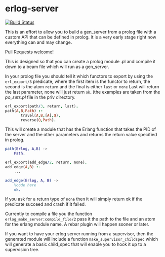 erlog-server
============

[![Build Status](https://travis-ci.org/zkessin/erlog-server.svg?branch=master)](https://travis-ci.org/zkessin/erlog-server)


This is an effort to allow you to build a gen_server from a prolog
file with a custom API that can be defined in prolog. It is a very
early stage right now everything can and may change.

Pull Requests welcome!

This is designed so that you can create a prolog module .pl and
compile it down to a beam file which will run as a gen_server. 

In your prolog file you should tell it which functors to export by
using the `erl_export/3` predicate, where the first item is the
functor to return, the second is the atom `return` and the final is
either `last` or `none` Last will return the last parameter, none will
just return `ok`. (the examples are taken from the _po_sets.pl_ file
in the priv directory.


````prolog
erl_export(path/3, return, last).
path(A,B,Path) :-
       travel(A,B,[A],Q), 
       reverse(Q,Path).

````

This will create a module that has the Erlang function that takes the
PID of the server and the other parameters and returns the return
value specified in prolog.

````erlang
path(Erlog, A,B) ->
	Path.
````

````prolog
erl_export(add_edge/2, return, none).
add_edge(A,B) :-
	...
````
````erlang
add_edge(Erlog, A, B) ->
    %code here
	ok.
````


If you ask for a return type of `none` then it will simply return
ok if the predicate succeed and crash if it failed.

Currently to compile a file you the function
`erlog_make_server:compile_file/2` pass it the path to the file and an
atom for the erlang module name. A rebar plugin will happen sooner or later.


If you want to have your erlog server running from a supervisor, then
the generated module will include a function
`make_supervisor_childspec` which will generate a basic child_spec
that will enable you to hook it up to a supervision tree.
